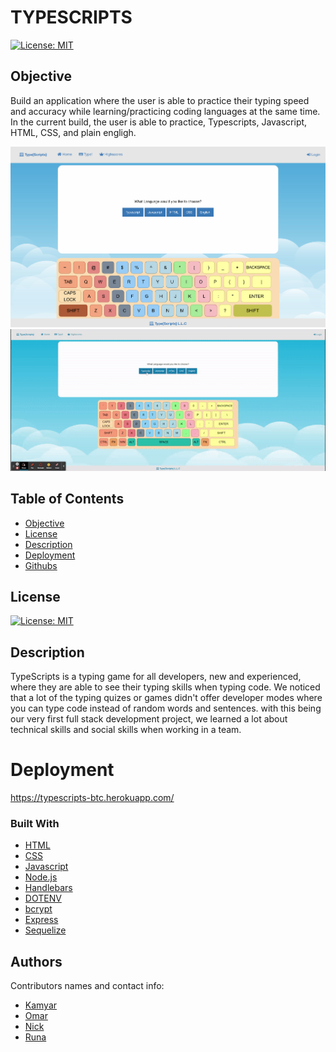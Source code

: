 # TYPESCRIPTS

[![License: MIT](https://img.shields.io/badge/License-MIT-yellow.svg)](https://opensource.org/licenses/MIT)

## Objective
Build an application where the user is able to practice their typing speed and accuracy while learning/practicing coding languages at the same time. In the current build, the user is able to practice, Typescripts, Javascript, HTML, CSS, and plain engligh.

![Typing Game Image](public/assets/app-demo.png)
![Typing Game Demo](public/assets/game-demo.gif)


  ## Table of Contents 
- [Objective](#objective)
- [License](#license)
- [Description](#description)
- [Deployment](#deployment)
- [Githubs](#githubs)

## License
[![License: MIT](https://img.shields.io/badge/License-MIT-yellow.svg)](https://opensource.org/licenses/MIT)

## Description

TypeScripts is a typing game for all developers, new and experienced, where they are able to see their typing skills when typing code. We noticed that a lot of the typing quizes or games didn't offer developer modes where you can type code instead of random words and sentences. with this being our very first full stack development project, we learned a lot about technical skills and social skills when working in a team.

# Deployment

https://typescripts-btc.herokuapp.com/

### Built With

* [HTML](https://developer.mozilla.org/en-US/docs/Web/HTML)
* [CSS](https://developer.mozilla.org/en-US/docs/Web/CSS)
* [Javascript](https://developer.mozilla.org/en-US/docs/Web/JavaScript)
* [Node.js](https://nodejs.org/en/)
* [Handlebars](https://handlebarsjs.com/)
* [DOTENV](https://www.npmjs.com/package/dotenv)
* [bcrypt](https://www.npmjs.com/package/bcrypt)
* [Express](https://www.npmjs.com/package/express)
* [Sequelize](https://sequelize.org/)

## Authors

Contributors names and contact info:

* [Kamyar](https://github.com/Kam-Mivehchi)
* [Omar](https://github.com/OmarAce)
* [Nick](https://github.com/nicholasamarillo)
* [Runa](https://github.com/runaariga)